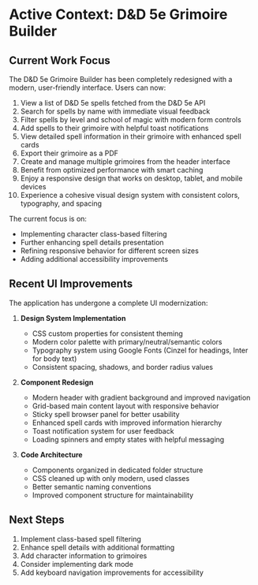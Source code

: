 # Active Context: D&D 5e Grimoire Builder

## Current Work Focus

The D&D 5e Grimoire Builder has been completely redesigned with a modern, user-friendly interface. Users can now:

1. View a list of D&D 5e spells fetched from the D&D 5e API
2. Search for spells by name with immediate visual feedback
3. Filter spells by level and school of magic with modern form controls
4. Add spells to their grimoire with helpful toast notifications
5. View detailed spell information in their grimoire with enhanced spell cards
6. Export their grimoire as a PDF
7. Create and manage multiple grimoires from the header interface
8. Benefit from optimized performance with smart caching
9. Enjoy a responsive design that works on desktop, tablet, and mobile devices
10. Experience a cohesive visual design system with consistent colors, typography, and spacing

The current focus is on:

- Implementing character class-based filtering
- Further enhancing spell details presentation
- Refining responsive behavior for different screen sizes
- Adding additional accessibility improvements

## Recent UI Improvements

The application has undergone a complete UI modernization:

1. **Design System Implementation**

   - CSS custom properties for consistent theming
   - Modern color palette with primary/neutral/semantic colors
   - Typography system using Google Fonts (Cinzel for headings, Inter for body text)
   - Consistent spacing, shadows, and border radius values

2. **Component Redesign**

   - Modern header with gradient background and improved navigation
   - Grid-based main content layout with responsive behavior
   - Sticky spell browser panel for better usability
   - Enhanced spell cards with improved information hierarchy
   - Toast notification system for user feedback
   - Loading spinners and empty states with helpful messaging

3. **Code Architecture**
   - Components organized in dedicated folder structure
   - CSS cleaned up with only modern, used classes
   - Better semantic naming conventions
   - Improved component structure for maintainability

## Next Steps

1. Implement class-based spell filtering
2. Enhance spell details with additional formatting
3. Add character information to grimoires
4. Consider implementing dark mode
5. Add keyboard navigation improvements for accessibility
